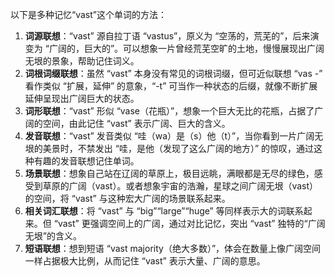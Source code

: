 以下是多种记忆“vast”这个单词的方法：
1. **词源联想**：“vast” 源自拉丁语 “vastus”，原义为 “空荡的，荒芜的”，后来演变为 “广阔的，巨大的”。可以想象一片曾经荒芜空旷的土地，慢慢展现出广阔无垠的景象，帮助记住词义。
2. **词根词缀联想**：虽然 “vast” 本身没有常见的词根词缀，但可近似联想 “vas -” 看作类似 “扩展，延伸” 的意象，“-t” 可当作一种状态的后缀，就像不断扩展延伸呈现出广阔巨大的状态。
3. **词形联想**：“vast” 形似 “vase（花瓶）”，想象一个巨大无比的花瓶，占据了广阔的空间，由此记住 “vast” 表示广阔、巨大的含义。
4. **发音联想**：“vast” 发音类似 “哇（wa）是（s）他（t）”，当你看到一片广阔无垠的美景时，不禁发出 “哇，是他（发现了这么广阔的地方）” 的惊叹，通过这种有趣的发音联想记住单词。
5. **场景联想**：想象自己站在辽阔的草原上，极目远眺，满眼都是无尽的绿色，感受到草原的广阔（vast）。或者想象宇宙的浩瀚，星球之间广阔无垠（vast）的空间，将 “vast” 与这种宏大广阔的场景联系起来。
6. **相关词汇联想**：将 “vast” 与 “big”“large”“huge” 等同样表示大的词联系起来。但 “vast” 更强调空间上的广阔，通过对比记忆，突出 “vast” 独特的“广阔无垠”的含义。
7. **短语联想**：想到短语 “vast majority（绝大多数）”，体会在数量上像广阔空间一样占据极大比例，从而记住 “vast” 表示大量、广阔的意思。 